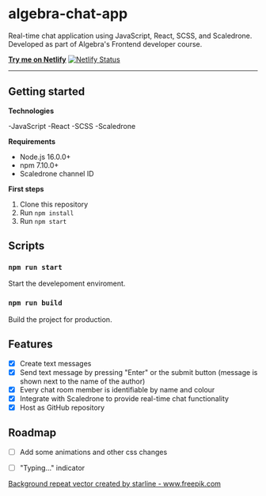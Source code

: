 # algebra-chat-app

Real-time chat application using JavaScript, React, SCSS, and Scaledrone. Developed as part of Algebra's Frontend developer course.

[**Try me on Netlify**](https://mariomustapicchat-app.netlify.app/)
[![Netlify Status](https://api.netlify.com/api/v1/badges/f1a81df7-28a4-4fa3-b440-00cc1ae1b4a1/deploy-status)](https://app.netlify.com/sites/mariomustapicchat-app/deploys)

---

## Getting started

**Technologies**

-JavaScript
-React
-SCSS
-Scaledrone

**Requirements**

- Node.js 16.0.0+
- npm 7.10.0+
- Scaledrone channel ID

**First steps**

1. Clone this repository
2. Run `npm install`
3. Run `npm start`

## Scripts

### `npm run start`

Start the develepoment enviroment.

### `npm run build`

Build the project for production.

## Features

- [x] Create text messages
- [x] Send text message by pressing "Enter" or the submit button (message is shown next to the name of the author)
- [x] Every chat room member is identifiable by name and colour
- [x] Integrate with Scaledrone to provide real-time chat functionality
- [x] Host as GitHub repository

## Roadmap

- [ ] Add some animations and other css changes
- [ ] "Typing..." indicator




<a href="https://www.freepik.com/vectors/background-repeat">Background repeat vector created by starline - www.freepik.com</a>